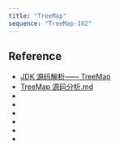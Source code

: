 ```yaml
---
title: "TreeMap"
sequence: "TreeMap-102"
---
```


## Reference

- [JDK 源码解析—— TreeMap](https://www.jianshu.com/p/f2a0946eead1)
- [TreeMap 源码分析.md](https://github.com/Ccww-lx/JavaCommunity/blob/master/doc/javabase/collection/TreeMap%E6%BA%90%E7%A0%81%E5%88%86%E6%9E%90.md)
- []()
- []()
- []()
- []()
- []()
- []()

